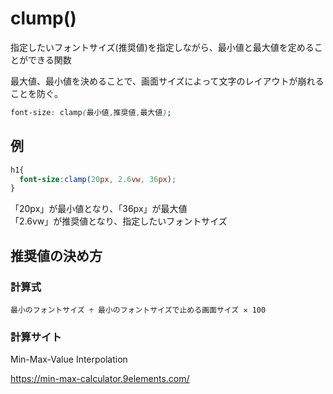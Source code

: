 # clump()

指定したいフォントサイズ(推奨値)を指定しながら、最小値と最大値を定めることができる関数

最大値、最小値を決めることで、画面サイズによって文字のレイアウトが崩れることを防ぐ。

```css
font-size: clamp(最小値,推奨値,最大値);
```

## 例

```css
h1{
  font-size:clamp(20px, 2.6vw, 36px);
}
```

「20px」が最小値となり、「36px」が最大値  
「2.6vw」が推奨値となり、指定したいフォントサイズ

## 推奨値の決め方

### 計算式

```
最小のフォントサイズ ÷ 最小のフォントサイズで止める画面サイズ ✕ 100
```

### 計算サイト

Min-Max-Value Interpolation

<https://min-max-calculator.9elements.com/>